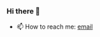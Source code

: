 ### Hi there 👋



<!--
**GaukeT/GaukeT** is a ✨ _special_ ✨ repository because its `README.md` (this file) appears on your GitHub profile.

Here are some ideas to get you started:

- 🔭 I’m currently working on ...
- 🌱 I’m currently learning ...
- 👯 I’m looking to collaborate on ...
- 🤔 I’m looking for help with ...
- 💬 Ask me about ...
-->

- 📫 How to reach me: [email](mailto:gauket.dev@gmail.com)

<!--
- 😄 Pronouns: ...
- ⚡ Fun fact: ...
-->
